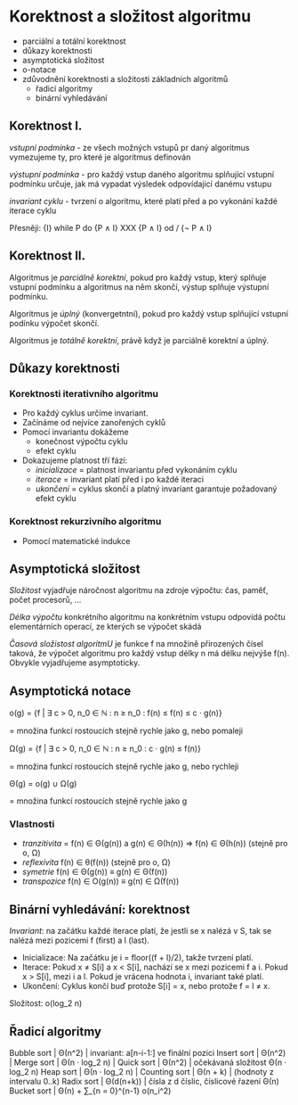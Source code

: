 # Korektnost a složitost algoritmu
- parciální a totální korektnost
- důkazy korektnosti
- asymptotická složitost
- o-notace
- zdůvodnění korektnosti a složitosti základních algoritmů
    - řadicí algoritmy
    - binární vyhledávání

## Korektnost I.
_vstupní podmínka_ - ze všech možných vstupů pr daný algoritmus vymezujeme ty, pro které je algoritmus definován

_výstupní podmínka_ - pro každý vstup daného algoritmu splňující vstupní podmínku určuje, jak má vypadat výsledek odpovídající danému vstupu

_invariant cyklu_ - tvrzení o algoritmu, které platí před a po vykonání každé iterace cyklu

Přesněji: {I} while P do {P ∧ I} XXX {P ∧ I} od / {¬ P ∧ I}

## Korektnost II.
Algoritmus je _parciálně korektní_, pokud pro každý vstup, který splňuje vstupní podmínku a algoritmus na něm skončí, výstup splňuje výstupní podmínku.

Algoritmus je _úplný_ (konvergetntní), pokud pro každý vstup splňující vstupní podínku výpočet skončí.

Algoritmus je _totálně korektní_, právě když je parciálně korektní a úplný.

## Důkazy korektnosti

### Korektnosti iterativního algoritmu
- Pro každý cyklus určíme invariant.
- Začínáme od nejvíce zanořených cyklů
- Pomocí invariantu dokážeme
    - konečnost výpočtu cyklu
    - efekt cyklu
- Dokazujeme platnost tří fází:
    - _inicializace_ = platnost invariantu před vykonáním cyklu
    - _iterace_ = invariant platí před i po každé iteraci
    - _ukončení_ = cyklus skončí a platný invariant garantuje požadovaný efekt cyklu

### Korektnost rekurzivního algoritmu
- Pomocí matematické indukce

## Asymptotická složitost
_Složitost_ vyjadřuje náročnost algoritmu na zdroje výpočtu: čas, paměť, počet procesorů, ...

_Délka výpočtu_ konkrétního algoritmu na konkrétním vstupu odpovídá počtu elementárních operací, ze kterých se výpočet skádá

_Časová složistost algoritmU_ je funkce f na množině přirozených čísel taková, že výpočet algoritmu pro každý vstup délky n má délku nejvýše f(n). Obvykle vyjadřujeme asymptoticky.

## Asymptotická notace
o(g) = {f | ∃ c > 0, n_0 ∈ ℕ :  n ≥ n_0 : f(n) ≤ f(n) ≤ c · g(n)}

= množina funkcí rostoucích stejně rychle jako g, nebo pomaleji

Ω(g) = {f | ∃ c > 0, n_0 ∈ ℕ :  n ≥ n_0 : c · g(n) ≤ f(n)}

= množina funkcí rostoucích stejně rychle jako g, nebo rychleji

Θ(g) = o(g) ∪ Ω(g)

= množina funkcí rostoucích stejně rychle jako g

### Vlastnosti
- _tranzitivita_ = f(n) ∈ Θ(g(n)) a g(n) ∈ Θ(h(n)) ⇒ f(n) ∈ Θ(h(n)) (stejně pro o, Ω)
- _reflexivita_ f(n) ∈ θ(f(n)) (stejně pro o, Ω)
- _symetrie_ f(n) ∈ Θ(g(n)) ≡ g(n) ∈ Θ(f(n))
- _transpozice_ f(n) ∈ O(g(n)) ≡ g(n) ∈ Ω(f(n))

## Binární vyhledávání: korektnost
_Invariant_: na začátku každé iterace platí, že jestli se x nalézá v S, tak se nalézá mezi pozicemi f (first) a l (last).

- Inicializace: Na začátku je i = floor((f + l)/2), takže tvrzení platí.
- Iterace: Pokud x ≠ S[i] a x < S[i], nachází se x mezi pozicemi f a i. Pokud x > S[i], mezi i a l. Pokud je vrácena hodnota i, invariant také platí.
- Ukončení: Cyklus končí buď protože S[i] = x, nebo protože f = l ≠ x.

Složitost: o(log_2 n)

## Řadicí algoritmy

Bubble sort | Θ(n^2) | invariant:  a[n-i-1:] ve finální pozici
Insert sort | Θ(n^2) |
Merge sort | Θ(n · log_2 n) |
Quick sort | Θ(n^2) | očekávaná složitost Θ(n · log_2 n)
Heap sort | Θ(n · log_2 n) |
Counting sort | Θ(n + k) | (hodnoty z intervalu 0..k)
Radix sort | Θ(d(n+k)) | čísla z d číslic, číslicové řazení Θ(n)
Bucket sort | Θ(n) + ∑_{n = 0}^{n-1} o(n_i^2)





